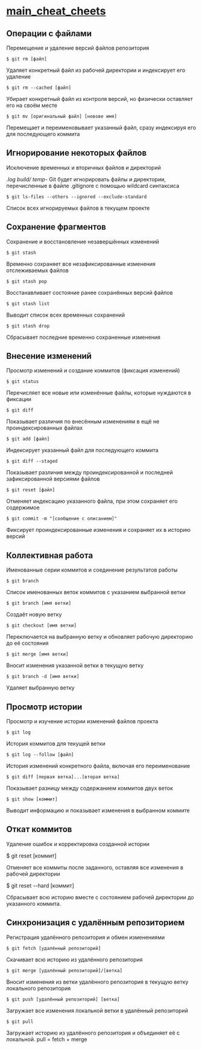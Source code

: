 
# [main_cheat_cheets](https://training.github.com/downloads/ru/github-git-cheat-sheet/)

## Операции с файлами
Перемещение и удаление версий файлов репозитория

    $ git rm [файл]

Удаляет конкретный файл из рабочей директории и индексирует его удаление

    $ git rm --cached [файл]

Убирает конкретный файл из контроля версий, но физически оставляет его на своём месте

    $ git mv [оригинальный файл] [новове имя]

Перемещает и переименовывает указанный файл, сразу индексируя его для последующего коммита

## Игнорирование некоторых файлов
Исключение временных и вторичных файлов и директорий

*.log
build/
temp-*
Git будет игнорировать файлы и директории, перечисленные в файле .gitignore с помощью wildcard синтаксиса

    $ git ls-files --others --ignored --exclude-standard

Список всех игнорируемых файлов в текущем проекте

## Сохранение фрагментов
Сохранение и восстановление незавершённых изменений

    $ git stash

Временно сохраняет все незафиксированные изменения отслеживаемых файлов

    $ git stash pop

Восстанавливает состояние ранее сохранённых версий файлов

    $ git stash list

Выводит список всех временных сохранений

    $ git stash drop

Сбрасывает последние временно сохраненныe изменения

## Внесение изменений
Просмотр изменений и создание коммитов (фиксация изменений)

    $ git status

Перечисляет все новые или изменённые файлы, которые нуждаются в фиксации

    $ git diff

Показывает различия по внесённым изменениям в ещё не проиндексированных файлах

    $ git add [файл]

Индексирует указанный файл для последующего коммита

    $ git diff --staged

Показывает различия между проиндексированной и последней зафиксированной версиями файлов

    $ git reset [файл]

Отменяет индексацию указанного файла, при этом сохраняет его содержимое

    $ git commit -m "[сообщение с описанием]"

Фиксирует проиндексированные изменения и сохраняет их в историю версий

## Коллективная работа
Именованные серии коммитов и соединение результатов работы

    $ git branch

Список именованных веток коммитов с указанием выбранной ветки

    $ git branch [имя ветки]

Создаёт новую ветку

    $ git checkout [имя ветки]

Переключается на выбранную ветку и обновляет рабочую директорию до её состояния

    $ git merge [имя ветки]

Вносит изменения указанной ветки в текущую ветку

    $ git branch -d [имя ветки]

Удаляет выбранную ветку

## Просмотр истории
Просмотр и изучение истории изменений файлов проекта

    $ git log

История коммитов для текущей ветки

    $ git log --follow [файл]

История изменений конкретного файла, включая его переименование

    $ git diff [первая ветка]...[вторая ветка]

Показывает разницу между содержанием коммитов двух веток

    $ git show [коммит]

Выводит информацию и показывает изменения в выбранном коммите

## Откат коммитов
Удаление ошибок и корректировка созданной истории

$ git reset [коммит]

Отменяет все коммиты после заданного, оставляя все изменения в рабочей директории

$ git reset --hard [коммит]

Сбрасывает всю историю вместе с состоянием рабочей директории до указанного коммита.

## Синхронизация с удалённым репозиторием
Регистрация удалённого репозитория и обмен изменениями

    $ git fetch [удалённый репозиторий]

Скачивает всю историю из удалённого репозитория

    $ git merge [удалённый репозиторий]/[ветка]

Вносит изменения из ветки удалённого репозитория в текущую ветку локального репозитория

    $ git push [удалённый репозиторий] [ветка]

Загружает все изменения локальной ветки в удалённый репозиторий

    $ git pull

Загружает историю из удалённого репозитория и объединяет её с локальной. pull = fetch + merge